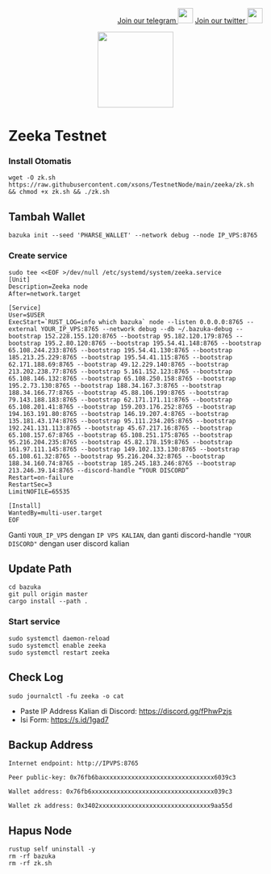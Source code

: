 <p style="font-size:14px" align="right">
<a href="https://t.me/BeritaCryptoo" target="_blank">Join our telegram <img src="https://user-images.githubusercontent.com/50621007/183283867-56b4d69f-bc6e-4939-b00a-72aa019d1aea.png" width="30"/></a>
<a href="https://twitter.com/BeritaCryptoo" target="_blank">Join our twitter <img src="https://user-images.githubusercontent.com/108946833/184274157-08210464-fa03-493d-b01c-2420c67a524f.jpg" width="30"/></a>
</p>

<p align="center">
<img height="150" height="auto" src="https://user-images.githubusercontent.com/108946833/187458173-b6e71c5a-2b1e-4de8-9fb1-c4b69a6b4bd1.jpg">
</p>

# Zeeka Testnet

### Install Otomatis
```console
wget -O zk.sh https://raw.githubusercontent.com/xsons/TestnetNode/main/zeeka/zk.sh && chmod +x zk.sh && ./zk.sh
```
## Tambah Wallet
```
bazuka init --seed 'PHARSE_WALLET' --network debug --node IP_VPS:8765
```
### Create service
```
sudo tee <<EOF >/dev/null /etc/systemd/system/zeeka.service
[Unit]
Description=Zeeka node
After=network.target

[Service]
User=$USER
ExecStart=`RUST_LOG=info which bazuka` node --listen 0.0.0.0:8765 --external YOUR_IP_VPS:8765 --network debug --db ~/.bazuka-debug --bootstrap 152.228.155.120:8765 --bootstrap 95.182.120.179:8765 --bootstrap 195.2.80.120:8765 --bootstrap 195.54.41.148:8765 --bootstrap 65.108.244.233:8765 --bootstrap 195.54.41.130:8765 --bootstrap 185.213.25.229:8765 --bootstrap 195.54.41.115:8765 --bootstrap 62.171.188.69:8765 --bootstrap 49.12.229.140:8765 --bootstrap 213.202.238.77:8765 --bootstrap 5.161.152.123:8765 --bootstrap 65.108.146.132:8765 --bootstrap 65.108.250.158:8765 --bootstrap 195.2.73.130:8765 --bootstrap 188.34.167.3:8765 --bootstrap 188.34.166.77:8765 --bootstrap 45.88.106.199:8765 --bootstrap 79.143.188.183:8765 --bootstrap 62.171.171.11:8765 --bootstrap 65.108.201.41:8765 --bootstrap 159.203.176.252:8765 --bootstrap 194.163.191.80:8765 --bootstrap 146.19.207.4:8765 --bootstrap 135.181.43.174:8765 --bootstrap 95.111.234.205:8765 --bootstrap 192.241.131.113:8765 --bootstrap 45.67.217.16:8765 --bootstrap 65.108.157.67:8765 --bootstrap 65.108.251.175:8765 --bootstrap 95.216.204.235:8765 --bootstrap 45.82.178.159:8765 --bootstrap 161.97.111.145:8765 --bootstrap 149.102.133.130:8765 --bootstrap 65.108.61.32:8765 --bootstrap 95.216.204.32:8765 --bootstrap 188.34.160.74:8765 --bootstrap 185.245.183.246:8765 --bootstrap 213.246.39.14:8765 --discord-handle “YOUR DISCORD”
Restart=on-failure
RestartSec=3
LimitNOFILE=65535

[Install]
WantedBy=multi-user.target
EOF
```
Ganti `YOUR_IP_VPS` dengan `IP VPS KALIAN`, dan ganti discord-handle `"YOUR DISCORD"` dengan user discord kalian

## Update Path
```console
cd bazuka
git pull origin master
cargo install --path .
```

### Start service
```console
sudo systemctl daemon-reload
sudo systemctl enable zeeka
sudo systemctl restart zeeka
```
## Check Log
```console
sudo journalctl -fu zeeka -o cat
```
- Paste IP Address Kalian di Discord: https://discord.gg/fPhwPzjs
- Isi Form: https://s.id/1gad7

## Backup Address
```
Internet endpoint: http://IPVPS:8765

Peer public-key: 0x76fb6baxxxxxxxxxxxxxxxxxxxxxxxxxxxxxxx6039c3

Wallet address: 0x76fb6xxxxxxxxxxxxxxxxxxxxxxxxxxxxxxxxxx039c3

Wallet zk address: 0x3402xxxxxxxxxxxxxxxxxxxxxxxxxxxxxxx9aa55d
```
## Hapus Node
```console
rustup self uninstall -y
rm -rf bazuka
rm -rf zk.sh
```
